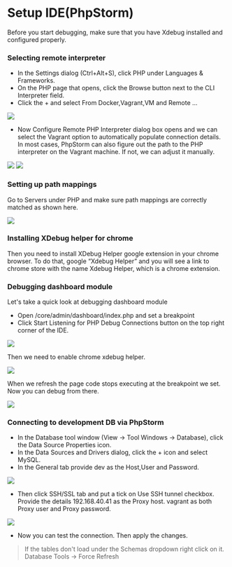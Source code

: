 # Setup IDE(PhpStorm)


Before you start debugging, make sure that you have Xdebug installed and configured properly.





### Selecting remote interpreter

- In the Settings dialog (Ctrl+Alt+S), click PHP under Languages & Frameworks.
- On the PHP page that opens, click the Browse button next to the CLI Interpreter field.
- Click the + and select From Docker,Vagrant,VM and Remote ...

<img  src="assets/remote_interpreter.png">

- Now Configure Remote PHP Interpreter dialog box opens and  we can select the Vagrant option to automatically populate connection details. In most cases, PhpStorm can also figure out the path to the PHP interpreter on the Vagrant machine. If not, we can adjust it manually.

<img  src="assets/remote_interpreter2.png">
<img  src="assets/remote_interpreter3.png">





### Setting up path mappings

Go to Servers under PHP and make sure path mappings are correctly matched as shown here.

<img  src="assets/path_mapping.png">





### Installing XDebug helper for chrome

Then you need to install XDebug Helper google extension in your chrome browser. To do that, google “Xdebug Helper” and you will see a link to chrome store with the name Xdebug Helper, which is a chrome extension.





### Debugging dashboard module

Let's take a quick look at debugging dashboard module

- Open /core/admin/dashboard/index.php and set a breakpoint
- Click Start Listening for PHP Debug Connections button on the top right corner of the IDE.

<img  src="assets/breakpoint.png">

Then we need to enable chrome xdebug helper.

<img  src="assets/chrome_helper.png">

When we refresh the page code stops executing at the breakpoint we set.
Now you can debug from there.

<img  src="assets/debug.png">





### Connecting to development DB via PhpStorm

- In the Database tool window (View -> Tool Windows -> Database), click the Data Source Properties icon.
- In the Data Sources and Drivers dialog, click the + icon and select MySQL.
- In the General tab provide dev as the Host,User and Password.

<img  src="assets/database_general.png">

- Then click SSH/SSL tab and put a tick on Use SSH tunnel checkbox. Provide the details 192.168.40.41 as the Proxy host. vagrant as both Proxy user and Proxy password.

<img  src="assets/database_ssh.png">

- Now you can test the connection. Then apply the changes.

> If the tables don't load under the Schemas dropdown right click on it.
Database Tools -> Force Refresh

